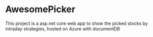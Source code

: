 # AwesomePicker
This project is a asp.net core web app to show the picked stocks by intraday strategies, hosted on Azure with documentDB

